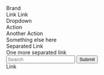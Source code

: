 <div class="ui container">

  <div class="ui menu">
    <div class="header item">Brand</div>
    <a class="active item">Link</a>
    <a class="item">Link</a>
    <div class="ui dropdown item">
      Dropdown
      <i class="dropdown icon"></i>
      <div class="menu">
        <div class="item">Action</div>
        <div class="item">Another Action</div>
        <div class="item">Something else here</div>
        <div class="divider"></div>
        <div class="item">Separated Link</div>
        <div class="divider"></div>
        <div class="item">One more separated link</div>
      </div>
    </div>
    <div class="right menu">
      <div class="item">
        <div class="ui action left icon input">
          <i class="search icon"></i>
          <input type="text" placeholder="Search">
          <button class="ui button">Submit</button>
        </div>
      </div>
      <a class="item">Link</a>
    </div>
  </div>
</div>

<br/>
<div class="ui container">
  <div class="ui grid">
    <div class="ui sixteen column">
      <div id="calendar"></div>
    </div>
  </div>
</div>

</div>

